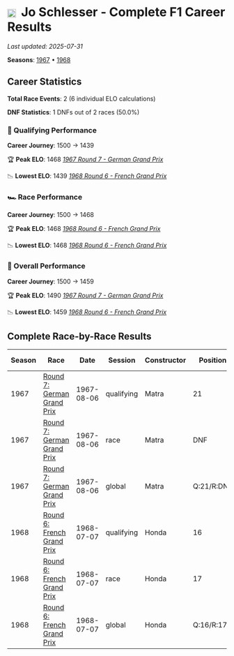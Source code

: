 # <img src="https://upload.wikimedia.org/wikipedia/commons/c/c3/Flag_of_France.svg" alt="France" width="20" height="auto" style="vertical-align: middle; margin-right: 5px;" onerror="this.outerHTML='🇫🇷'; this.style.marginRight='5px';"/> Jo Schlesser - Complete F1 Career Results

*Last updated: 2025-07-31*

**Seasons**: [1967](../seasons/1967-season-report) • [1968](../seasons/1968-season-report)

## Career Statistics

**Total Race Events**: 2 (6 individual ELO calculations)

**DNF Statistics**: 1 DNFs out of 2 races (50.0%)

### 🏁 Qualifying Performance
**Career Journey**: 1500 → 1439

🏆 **Peak ELO**: 1468
   *[1967 Round 7 - German Grand Prix](../seasons/1967-season-report#round-7-german-grand-prix)*

📉 **Lowest ELO**: 1439
   *[1968 Round 6 - French Grand Prix](../seasons/1968-season-report#round-6-french-grand-prix)*

### 🏎️ Race Performance
**Career Journey**: 1500 → 1468

🏆 **Peak ELO**: 1468
   *[1968 Round 6 - French Grand Prix](../seasons/1968-season-report#round-6-french-grand-prix)*

📉 **Lowest ELO**: 1468
   *[1968 Round 6 - French Grand Prix](../seasons/1968-season-report#round-6-french-grand-prix)*

### 🌟 Overall Performance
**Career Journey**: 1500 → 1459

🏆 **Peak ELO**: 1490
   *[1967 Round 7 - German Grand Prix](../seasons/1967-season-report#round-7-german-grand-prix)*

📉 **Lowest ELO**: 1459
   *[1968 Round 6 - French Grand Prix](../seasons/1968-season-report#round-6-french-grand-prix)*


## Complete Race-by-Race Results

| Season | Race | Date | Session | Constructor | Position | Starting ELO | ELO Change | Final ELO | Teammate |
|--------|------|------|---------|-------------|----------|--------------|------------|-----------|----------|
| 1967 | [Round 7: German Grand Prix](../seasons/1967-season-report#round-7-german-grand-prix) | 1967-08-06 | qualifying | Matra | 21 | 1500 | -32 | 1468 | [Jacky Ickx](jacky-ickx) |
| 1967 | [Round 7: German Grand Prix](../seasons/1967-season-report#round-7-german-grand-prix) | 1967-08-06 | race | Matra | DNF | 1500 | N/A | 1500 | [Jacky Ickx](jacky-ickx) |
| 1967 | [Round 7: German Grand Prix](../seasons/1967-season-report#round-7-german-grand-prix) | 1967-08-06 | global | Matra | Q:21/R:DNF | 1500 | -10 | 1490 | [Jacky Ickx](jacky-ickx) |
| 1968 | [Round 6: French Grand Prix](../seasons/1968-season-report#round-6-french-grand-prix) | 1968-07-07 | qualifying | Honda | 16 | 1468 | -29 | 1439 | [<img src="https://upload.wikimedia.org/wikipedia/commons/thumb/8/83/Flag_of_the_United_Kingdom_%283-5%29.svg/512px-Flag_of_the_United_Kingdom_%283-5%29.svg.png?20250726143817" alt="United Kingdom" width="20" height="auto" style="vertical-align: middle; margin-right: 5px;" onerror="this.outerHTML='🇬🇧'; this.style.marginRight='5px';"/> John Surtees](john-surtees) |
| 1968 | [Round 6: French Grand Prix](../seasons/1968-season-report#round-6-french-grand-prix) | 1968-07-07 | race | Honda | 17 | 1500 | -32 | 1468 | [<img src="https://upload.wikimedia.org/wikipedia/commons/thumb/8/83/Flag_of_the_United_Kingdom_%283-5%29.svg/512px-Flag_of_the_United_Kingdom_%283-5%29.svg.png?20250726143817" alt="United Kingdom" width="20" height="auto" style="vertical-align: middle; margin-right: 5px;" onerror="this.outerHTML='🇬🇧'; this.style.marginRight='5px';"/> John Surtees](john-surtees) |
| 1968 | [Round 6: French Grand Prix](../seasons/1968-season-report#round-6-french-grand-prix) | 1968-07-07 | global | Honda | Q:16/R:17 | 1490 | -31 | 1459 | [<img src="https://upload.wikimedia.org/wikipedia/commons/thumb/8/83/Flag_of_the_United_Kingdom_%283-5%29.svg/512px-Flag_of_the_United_Kingdom_%283-5%29.svg.png?20250726143817" alt="United Kingdom" width="20" height="auto" style="vertical-align: middle; margin-right: 5px;" onerror="this.outerHTML='🇬🇧'; this.style.marginRight='5px';"/> John Surtees](john-surtees) |

